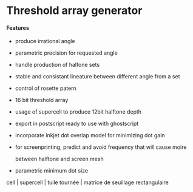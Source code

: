 Threshold array generator
=========================

#### Features

* produce irrational angle

* parametric precision for requested angle

* handle production of halfone sets

* stable and consistant lineature between different angle from a set

* control of rosette patern

* 16 bit threshold array

* usage of supercell to produce 12bit halftone depth

* export in postscript ready to use with ghostscript

* incorporate inkjet dot overlap model for minimizing dot gain

* for screenprinting, predict and avoid frequency that will cause moire
  
   between halftone and screen mesh

* parametric minimum dot size

cell | supercell | tuile tournée | matrice de seuillage rectangulaire
